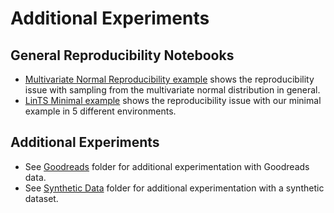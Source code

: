 # Additional Experiments

## General Reproducibility Notebooks
- [Multivariate Normal Reproducibility example](multivariate_normal) shows the reproducibility issue with sampling from the multivariate normal distribution in general.
- [LinTS Minimal example](lints_minimal) shows the reproducibility issue with our minimal example in 5 different environments.

## Additional Experiments
- See [Goodreads](goodreads) folder for additional experimentation with Goodreads data.
- See [Synthetic Data](synthetic_data) folder for additional experimentation with a synthetic dataset.
